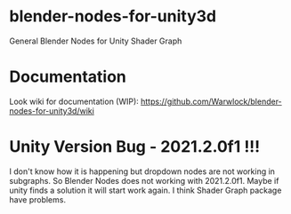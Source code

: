 # blender-nodes-for-unity3d
General Blender Nodes for Unity Shader Graph

# Documentation
Look wiki for documentation (WIP):
https://github.com/Warwlock/blender-nodes-for-unity3d/wiki

# Unity Version Bug - 2021.2.0f1 !!!
I don't know how it is happening but dropdown nodes are not working in subgraphs. So Blender Nodes does not working with 2021.2.0f1. Maybe if unity finds a solution it will start work again. I think Shader Graph package have problems.
